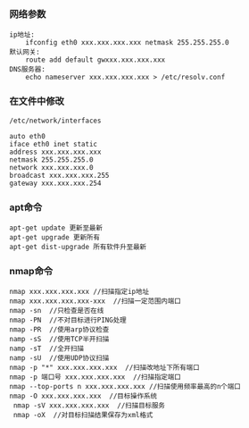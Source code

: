 ### 网络参数
```shell
ip地址: 
	ifconfig eth0 xxx.xxx.xxx.xxx netmask 255.255.255.0
默认网关:
	route add default gwxxx.xxx.xxx.xxx
DNS服务器:
    echo nameserver xxx.xxx.xxx.xxx > /etc/resolv.conf
```


### 在文件中修改
```shell
/etc/network/interfaces

auto eth0 
iface eth0 inet static
address xxx.xxx.xxx.xxx
netmask 255.255.255.0
network xxx.xxx.xxx.0
broadcast xxx.xxx.xxx.255
gateway xxx.xxx.xxx.254
```

### apt命令
    apt-get update 更新至最新
    apt-get upgrade 更新所有
    apt-get dist-upgrade 所有软件升至最新

### nmap命令
```shell
nmap xxx.xxx.xxx.xxx //扫描指定ip地址
nmap xxx.xxx.xxx.xxx-xxx  //扫描一定范围内端口
nmap -sn  //只检查是否在线
nmap -PN  //不对目标进行PING处理
nmap -PR  //使用arp协议检查
namp -sS  //使用TCP半开扫描
namp -sT  //全开扫描
namp -sU  //使用UDP协议扫描
nmap -p "*" xxx.xxx.xxx.xxx  //扫描改地址下所有端口
nmap -p 端口号 xxx.xxx.xxx.xxx  //扫描指定端口
nmap --top-ports n xxx.xxx.xxx.xxx //扫描使用频率最高的n个端口
nmap -O xxx.xxx.xxx.xxx  //目标操作系统
 nmap -sV xxx.xxx.xxx.xxx  //扫描目标服务
 nmap -oX  //对目标扫描结果保存为xml格式
```

